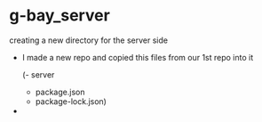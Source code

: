 # g-bay_server

creating a new directory for the server side

- I made a new repo and copied this files from our 1st repo into it

  (- server
    - package.json
    - package-lock.json) 

- 